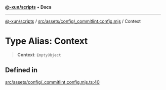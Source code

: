[**@-xun/scripts**](../../../../../README.md) • **Docs**

***

[@-xun/scripts](../../../../../README.md) / [src/assets/config/\_commitlint.config.mjs](../README.md) / Context

# Type Alias: Context

> **Context**: `EmptyObject`

## Defined in

[src/assets/config/\_commitlint.config.mjs.ts:40](https://github.com/Xunnamius/xscripts/blob/d89809b1811fb99fb24fbfe0c6960a0e087bcc27/src/assets/config/_commitlint.config.mjs.ts#L40)
